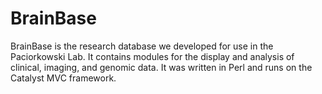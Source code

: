 BrainBase
=========

BrainBase is the research database we developed for use in the Paciorkowski Lab. It contains modules for the display and analysis of clinical, imaging, and genomic data. It was written in Perl and runs on the Catalyst MVC framework.
